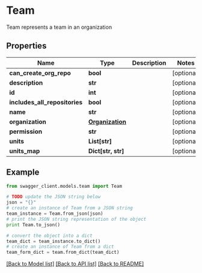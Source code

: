 # Team

Team represents a team in an organization

## Properties
Name | Type | Description | Notes
------------ | ------------- | ------------- | -------------
**can_create_org_repo** | **bool** |  | [optional] 
**description** | **str** |  | [optional] 
**id** | **int** |  | [optional] 
**includes_all_repositories** | **bool** |  | [optional] 
**name** | **str** |  | [optional] 
**organization** | [**Organization**](Organization.md) |  | [optional] 
**permission** | **str** |  | [optional] 
**units** | **List[str]** |  | [optional] 
**units_map** | **Dict[str, str]** |  | [optional] 

## Example

```python
from swagger_client.models.team import Team

# TODO update the JSON string below
json = "{}"
# create an instance of Team from a JSON string
team_instance = Team.from_json(json)
# print the JSON string representation of the object
print Team.to_json()

# convert the object into a dict
team_dict = team_instance.to_dict()
# create an instance of Team from a dict
team_form_dict = team.from_dict(team_dict)
```
[[Back to Model list]](../README.md#documentation-for-models) [[Back to API list]](../README.md#documentation-for-api-endpoints) [[Back to README]](../README.md)


